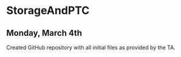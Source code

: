 # StorageAndPTC
## Monday, March 4th
Created GitHub repository with all initial files as provided by the TA.
